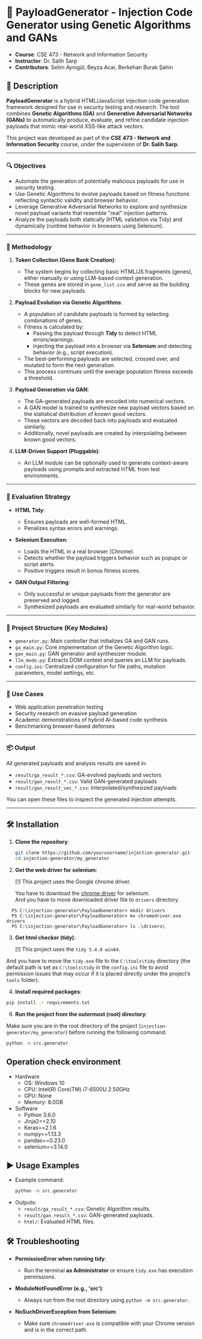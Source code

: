 # 🧬 PayloadGenerator - Injection Code Generator using Genetic Algorithms and GANs

- **Course**: CSE 473 - Network and Information Security
- **Instructor**: Dr. Salih Sarp
- **Contributors**: Selim Aynigül, Beyza Acar, Berkehan Burak Şahin

## 📄 Description

**PayloadGenerator** is a hybrid HTML/JavaScript injection code generation framework designed for use in security testing and research. The tool combines **Genetic Algorithms (GA)** and **Generative Adversarial Networks (GANs)** to automatically produce, evaluate, and refine candidate injection payloads that mimic real-world XSS-like attack vectors.

This project was developed as part of the **CSE 473 - Network and Information Security** course, under the supervision of **Dr. Salih Sarp**.

---

### 🔍 Objectives

- Automate the generation of potentially malicious payloads for use in security testing.
- Use Genetic Algorithms to evolve payloads based on fitness functions reflecting syntactic validity and browser behavior.
- Leverage Generative Adversarial Networks to explore and synthesize novel payload variants that resemble "real" injection patterns.
- Analyze the payloads both statically (HTML validation via Tidy) and dynamically (runtime behavior in browsers using Selenium).

---

### 🧠 Methodology

1. **Token Collection (Gene Bank Creation)**:

   - The system begins by collecting basic HTML/JS fragments (genes), either manually or using LLM-based context generation.
   - These genes are stored in `gene_list.csv` and serve as the building blocks for new payloads.

2. **Payload Evolution via Genetic Algorithms**:

   - A population of candidate payloads is formed by selecting combinations of genes.
   - Fitness is calculated by:
     - Passing the payload through **Tidy** to detect HTML errors/warnings.
     - Injecting the payload into a browser via **Selenium** and detecting behavior (e.g., script execution).
   - The best-performing payloads are selected, crossed over, and mutated to form the next generation.
   - This process continues until the average population fitness exceeds a threshold.

3. **Payload Generation via GAN**:

   - The GA-generated payloads are encoded into numerical vectors.
   - A GAN model is trained to synthesize new payload vectors based on the statistical distribution of known good vectors.
   - These vectors are decoded back into payloads and evaluated similarly.
   - Additionally, novel payloads are created by interpolating between known good vectors.

4. **LLM-Driven Support (Pluggable)**:
   - An LLM module can be optionally used to generate context-aware payloads using prompts and extracted HTML from test environments.

---

### 🧪 Evaluation Strategy

- **HTML Tidy**:

  - Ensures payloads are well-formed HTML.
  - Penalizes syntax errors and warnings.

- **Selenium Execution**:

  - Loads the HTML in a real browser (Chrome).
  - Detects whether the payload triggers behavior such as popups or script alerts.
  - Positive triggers result in bonus fitness scores.

- **GAN Output Filtering**:
  - Only successful or unique payloads from the generator are preserved and logged.
  - Synthesized payloads are evaluated similarly for real-world behavior.

---

### 📁 Project Structure (Key Modules)

- `generator.py`: Main controller that initializes GA and GAN runs.
- `ga_main.py`: Core implementation of the Genetic Algorithm logic.
- `gan_main.py`: GAN generator and synthesizer module.
- `llm_mode.py`: Extracts DOM context and queries an LLM for payloads.
- `config.ini`: Centralized configuration for file paths, mutation parameters, model settings, etc.

---

### 🔐 Use Cases

- Web application penetration testing
- Security research on evasive payload generation
- Academic demonstrations of hybrid AI-based code synthesis
- Benchmarking browser-based defenses

---

### 📦 Output

All generated payloads and analysis results are saved in:

- `result/ga_result_*.csv`: GA-evolved payloads and vectors
- `result/gan_result_*.csv`: Valid GAN-generated payloads
- `result/gan_result_vec_*.csv`: Interpolated/synthesized payloads

You can open these files to inspect the generated injection attempts.

---

## 🛠️ Installation

1. **Clone the repository**:

   ```bash
   git clone https://github.com/yourusername/injection-generator.git
   cd injection-generator/my_generator
   ```

2. **Get the web driver for selenium**:

   [!] This project uses the Google chrome driver.

   You have to download the [chrome driver](http://chromedriver.chromium.org/downloads) for selenium.  
    And you have to move downloaded driver file to `drivers` directory.

```
  PS C:\injection-generator\PayloadGenerator> mkdir drivers
  PS C:\injection-generator\PayloadGenerator> mv chromedriver.exe drivers
  PS C:\injection-generator\PayloadGenerator> ls .\drivers\
```

3. **Get html checker (tidy)**:

   [!] This project uses the `tidy 5.4.0 win64`.

And you have to move the `tidy.exe` file to the `C:\tools\tidy` directory (the default path is set as `C:\tools\tidy` in the `config.ini` file to avoid permission issues that may occur if it is placed directly under the project’s `tools` folder).

4. **Install required packages**:

```bash
pip install -r requirements.txt
```

6. **Run the project from the outermost (root) directory**:

Make sure you are in the root directory of the project (`injection-generator/my_generator`) before running the following command:

```bash
python -m src.generator
```

## Operation check environment

- Hardware
  - OS: Windows 10
  - CPU: Intel(R) Core(TM) i7-6500U 2.50GHz
  - GPU: None
  - Memory: 8.0GB
- Software
  - Python 3.6.0
  - Jinja2==2.10
  - Keras==2.1.6
  - numpy==1.13.3
  - pandas==0.23.0
  - selenium==3.14.0

## ▶️ Usage Examples

- Example command:
  ```bash
  python -m src.generator
  ```
- Outputs:
  - `result/ga_result_*.csv`: Genetic Algorithm results.
  - `result/gan_result_*.csv`: GAN-generated payloads.
  - `html/`: Evaluated HTML files.

## 🛠️ Troubleshooting

- **PermissionError when running tidy**:

  - Run the terminal **as Administrator** or ensure `tidy.exe` has execution permissions.

- **ModuleNotFoundError (e.g., 'src')**:

  - Always run from the root directory using `python -m src.generator`.

- **NoSuchDriverException from Selenium**:

  - Make sure `chromedriver.exe` is compatible with your Chrome version and is in the correct path.
